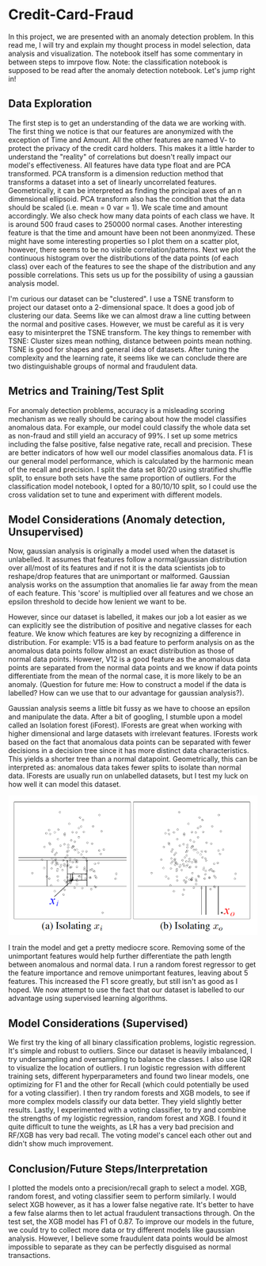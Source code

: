 # Credit-Card-Fraud
In this project, we are presented with an anomaly detection problem. In this read me, I will try and explain my thought process in model selection, data analysis and visualization. The notebook itself has some commentary in between steps to imrpove flow. Note: the classification notebook is supposed to be read after the anomaly detection notebook. Let's jump right in!

## Data Exploration
The first step is to get an understanding of the data we are working with.
The first thing we notice is that our features are anonymized with the exception of Time and Amount. All the other features are named V- to protect the privacy of the credit card holders. This makes it a little harder to understand the "reality" of correlations but doesn't really impact our model's effectiveness. All features have data type float and are PCA transformed. PCA transform is a dimension reduction method that transforms a dataset into a set of linearly uncorrelated features. Geometrically, it can be interpreted as finding the principal axes of an n dimensional ellipsoid. PCA transform also has the condition that the data should be scaled (i.e. mean = 0 var = 1). We scale time and amount accordingly.
We also check how many data points of each class we have. It is around 500 fraud cases to 250000 normal cases.
Another interesting feature is that the time and amount have been not been anonmyized. These might have some interesting properties so I plot them on a scatter plot, however, there seems to be no visible correlation/patterns.
Next we plot the continuous histogram over the distributions of the data points (of each class) over each of the features to see the shape of the distribution and any possible correlations. This sets us up for the possibility of using a gaussian analysis model.

I'm curious our dataset can be "clustered". I use a TSNE transform to project our dataset onto a 2-dimensional space. It does a good job of clustering our data. Seems like we can almost draw a line cutting between the normal and positive cases. However, we must be careful as it is very easy to misinterpret the TSNE transform. The key things to remember with TSNE: Cluster sizes mean nothing, distance between points mean nothing. TSNE is good for shapes and general idea of datasets. After tuning the complexity and the learning rate, it seems like we can conclude there are two distinguishable groups of normal and fraudulent data.

## Metrics and Training/Test Split
For anomaly detection problems, accuracy is a misleading scoring mechanism as we really should be caring about how the model classifies anomalous data. For example, our model could classify the whole data set as non-fraud and still yield an accuracy of 99%. I set up some metrics including the false positive, false negative rate, recall and precision. These are better indicators of how well our model classifies anomalous data. F1 is our general model performance, which is calculated by the harmonic mean of the recall and precision. I split the data set 80/20 using stratified shuffle split, to ensure both sets have the same proportion of outliers. For the classification model notebook, I opted for a 80/10/10 split, so I could use the cross validation set to tune and experiment with different models.

## Model Considerations (Anomaly detection, Unsupervised)
Now, gaussian analysis is originally a model used when the dataset is unlabelled. It assumes that features follow a normal/gaussian distribution over all/most of its features and if not it is the data scientists job to reshape/drop features that are unimportant or malformed. Gaussian analysis works on the assumption that anomalies lie far away from the mean of each feature. This 'score' is multiplied over all features and we chose an epsilon threshold to decide how lenient we want to be.

However, since our dataset is labelled, it makes our job a lot easier as we can explicitly see the distribution of positive and negative classes for each feature. We know which features are key by recognizing a difference in distribution. For example:
V15 is a bad feature to perform analysis on as the anomalous data points follow almost an exact distribution as those of normal data points. However, V12 is a good feature as the anomalous data points are separated from the normal data points and we know if data points differentiate from the mean of the normal case, it is more likely to be an anomaly. (Question for future me: How to construct a model if the data is labelled? How can we use that to our advantage for gaussian analysis?).

Gaussian analysis seems a little bit fussy as we have to choose an epsilon and manipulate the data. After a bit of googling, I stumble upon a model called an Isolation forest (iForest). IForests are great when working with higher dimensional and large datasets with irrelevant features. IForests work based on the fact that anomalous data points can be separated with fewer decisions in a decision tree since it has more distinct data characteristics. This yields a shorter tree than a normal datapoint. Geometrically, this can be interpreted as: anomalous data takes fewer splits to isolate than normal data.  IForests are usually run on unlabelled datasets, but I test my luck on how well it can model this dataset.

<div style="text-align: center"><img src="images/iForest.png" alt="iForest" width="600"/></div>

I train the model and get a pretty mediocre score. Removing some of the unimportant features would help further differentiate the path length between anomalous and normal data. I run a random forest regressor to get the feature importance and remove unimportant features, leaving about 5 features. This increased the F1 score greatly, but still isn't as good as I hoped. We now attempt to use the fact that our dataset is labelled to our advantage using supervised learning algorithms.

## Model Considerations (Supervised)
We first try the king of all binary classification problems, logistic regression. It's simple and robust to outliers. Since our dataset is heavily imbalanced, I try undersampling and oversampling to balance the classes. I also use IQR to visualize the location of outliers. I run logistic regression with different training sets, different hyperparameters and found two linear models, one optimizing for F1 and the other for Recall (which could potentially be used for a voting classifier). I then try random forests and XGB models, to see if more complex models classify our data better. They yield slightly better results. Lastly, I experimented with a voting classifier, to try and combine the strengths of my logistic regression, random forest and XGB. I found it quite difficult to tune the weights, as LR has a very bad precision and RF/XGB has very bad recall. The voting model's cancel each other out and didn't show much improvement.

## Conclusion/Future Steps/Interpretation
I plotted the models onto a precision/recall graph to select a model. XGB, random forest, and voting classifier seem to perform similarly. I would select XGB however, as it has a lower false negative rate. It's better to have a few false alarms then to let actual fraudulent transactions through. On the test set, the XGB model has F1 of 0.87.
To improve our models in the future, we could try to collect more data or try different models like gaussian analysis. However, I believe some fraudulent data points would be almost impossible to separate as they can be perfectly disguised as normal transactions.
